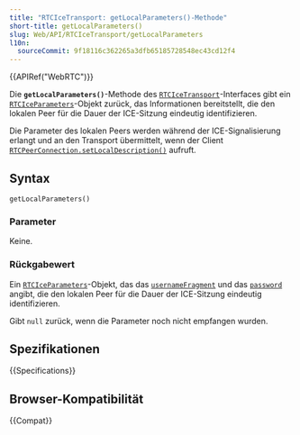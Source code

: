 ```yaml
---
title: "RTCIceTransport: getLocalParameters()-Methode"
short-title: getLocalParameters()
slug: Web/API/RTCIceTransport/getLocalParameters
l10n:
  sourceCommit: 9f18116c362265a3dfb65185728548ec43cd12f4
---
```


{{APIRef("WebRTC")}}

Die **`getLocalParameters()`**-Methode des [`RTCIceTransport`](/de/docs/Web/API/RTCIceTransport)-Interfaces gibt ein [`RTCIceParameters`](/de/docs/Web/API/RTCIceParameters)-Objekt zurück, das Informationen bereitstellt, die den lokalen Peer für die Dauer der ICE-Sitzung eindeutig identifizieren.

Die Parameter des lokalen Peers werden während der ICE-Signalisierung erlangt und an den Transport übermittelt, wenn der Client [`RTCPeerConnection.setLocalDescription()`](/de/docs/Web/API/RTCPeerConnection/setLocalDescription) aufruft.

## Syntax

```js-nolint
getLocalParameters()
```

### Parameter

Keine.

### Rückgabewert

Ein [`RTCIceParameters`](/de/docs/Web/API/RTCIceParameters)-Objekt, das das [`usernameFragment`](/de/docs/Web/API/RTCIceParameters/usernameFragment) und das [`password`](/de/docs/Web/API/RTCIceParameters/password) angibt, die den lokalen Peer für die Dauer der ICE-Sitzung eindeutig identifizieren.

Gibt `null` zurück, wenn die Parameter noch nicht empfangen wurden.

## Spezifikationen

{{Specifications}}

## Browser-Kompatibilität

{{Compat}}
